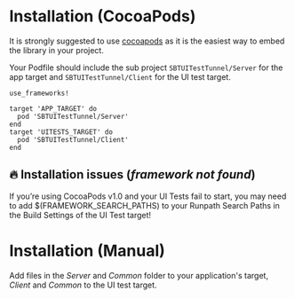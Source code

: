 # Installation (CocoaPods)

It is strongly suggested to use [cocoapods](https://cocoapods.org) as it is the easiest way to embed the library in your project.

Your Podfile should include the sub project `SBTUITestTunnel/Server` for the app target and `SBTUITestTunnel/Client` for the UI test target.

    use_frameworks!

    target 'APP_TARGET' do
      pod 'SBTUITestTunnel/Server'
    end
    target 'UITESTS_TARGET' do
      pod 'SBTUITestTunnel/Client'
    end

## 🔥 Installation issues (_framework not found_)

If you’re using CocoaPods v1.0 and your UI Tests fail to start, you may need to add $(FRAMEWORK_SEARCH_PATHS) to your Runpath Search Paths in the Build Settings of the UI Test target!

# Installation (Manual)

Add files in the *Server* and *Common* folder to your application's target, *Client* and *Common* to the UI test target.
